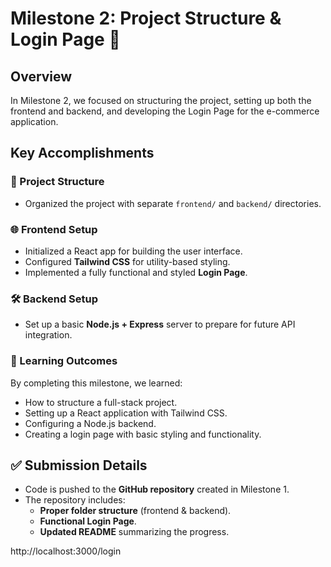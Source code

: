 # Milestone 2: Project Structure & Login Page 🚀  

## Overview  
In Milestone 2, we focused on structuring the project, setting up both the frontend and backend, and developing the Login Page for the e-commerce application.  

## Key Accomplishments  

### 📁 Project Structure  
- Organized the project with separate `frontend/` and `backend/` directories.  

### 🌐 Frontend Setup  
- Initialized a React app for building the user interface.  
- Configured **Tailwind CSS** for utility-based styling.  
- Implemented a fully functional and styled **Login Page**.  

### 🛠️ Backend Setup  
- Set up a basic **Node.js + Express** server to prepare for future API integration.  

### 🎯 Learning Outcomes  
By completing this milestone, we learned:  
- How to structure a full-stack project.  
- Setting up a React application with Tailwind CSS.  
- Configuring a Node.js backend.  
- Creating a login page with basic styling and functionality.  

## ✅ Submission Details  
- Code is pushed to the **GitHub repository** created in Milestone 1.  
- The repository includes:  
  - **Proper folder structure** (frontend & backend).  
  - **Functional Login Page**.  
  - **Updated README** summarizing the progress.  

http://localhost:3000/login
